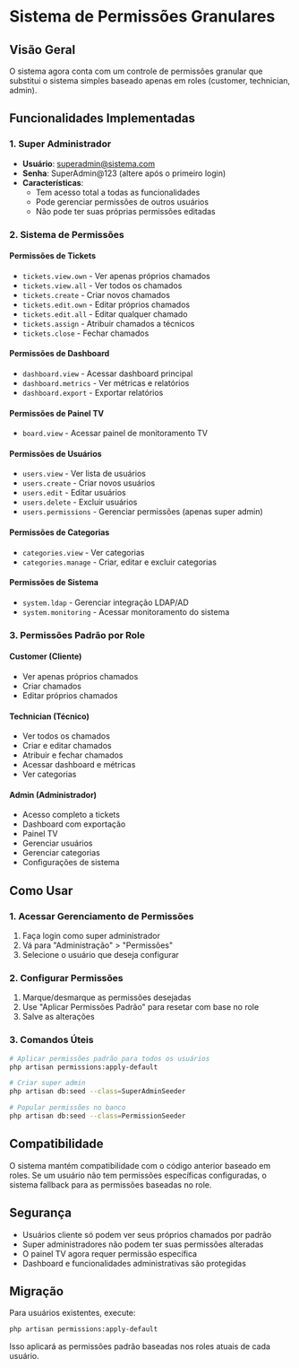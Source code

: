 # Sistema de Permissões Granulares

## Visão Geral

O sistema agora conta com um controle de permissões granular que substitui o sistema simples baseado apenas em roles (customer, technician, admin). 

## Funcionalidades Implementadas

### 1. Super Administrador
- **Usuário**: superadmin@sistema.com
- **Senha**: SuperAdmin@123 (altere após o primeiro login)
- **Características**:
  - Tem acesso total a todas as funcionalidades
  - Pode gerenciar permissões de outros usuários
  - Não pode ter suas próprias permissões editadas

### 2. Sistema de Permissões

#### Permissões de Tickets
- `tickets.view.own` - Ver apenas próprios chamados
- `tickets.view.all` - Ver todos os chamados
- `tickets.create` - Criar novos chamados
- `tickets.edit.own` - Editar próprios chamados
- `tickets.edit.all` - Editar qualquer chamado
- `tickets.assign` - Atribuir chamados a técnicos
- `tickets.close` - Fechar chamados

#### Permissões de Dashboard
- `dashboard.view` - Acessar dashboard principal
- `dashboard.metrics` - Ver métricas e relatórios
- `dashboard.export` - Exportar relatórios

#### Permissões de Painel TV
- `board.view` - Acessar painel de monitoramento TV

#### Permissões de Usuários
- `users.view` - Ver lista de usuários
- `users.create` - Criar novos usuários
- `users.edit` - Editar usuários
- `users.delete` - Excluir usuários
- `users.permissions` - Gerenciar permissões (apenas super admin)

#### Permissões de Categorias
- `categories.view` - Ver categorias
- `categories.manage` - Criar, editar e excluir categorias

#### Permissões de Sistema
- `system.ldap` - Gerenciar integração LDAP/AD
- `system.monitoring` - Acessar monitoramento do sistema

### 3. Permissões Padrão por Role

#### Customer (Cliente)
- Ver apenas próprios chamados
- Criar chamados
- Editar próprios chamados

#### Technician (Técnico)
- Ver todos os chamados
- Criar e editar chamados
- Atribuir e fechar chamados
- Acessar dashboard e métricas
- Ver categorias

#### Admin (Administrador)
- Acesso completo a tickets
- Dashboard com exportação
- Painel TV
- Gerenciar usuários
- Gerenciar categorias
- Configurações de sistema

## Como Usar

### 1. Acessar Gerenciamento de Permissões
1. Faça login como super administrador
2. Vá para "Administração" > "Permissões"
3. Selecione o usuário que deseja configurar

### 2. Configurar Permissões
1. Marque/desmarque as permissões desejadas
2. Use "Aplicar Permissões Padrão" para resetar com base no role
3. Salve as alterações

### 3. Comandos Úteis

```bash
# Aplicar permissões padrão para todos os usuários
php artisan permissions:apply-default

# Criar super admin
php artisan db:seed --class=SuperAdminSeeder

# Popular permissões no banco
php artisan db:seed --class=PermissionSeeder
```

## Compatibilidade

O sistema mantém compatibilidade com o código anterior baseado em roles. Se um usuário não tem permissões específicas configuradas, o sistema fallback para as permissões baseadas no role.

## Segurança

- Usuários cliente só podem ver seus próprios chamados por padrão
- Super administradores não podem ter suas permissões alteradas
- O painel TV agora requer permissão específica
- Dashboard e funcionalidades administrativas são protegidas

## Migração

Para usuários existentes, execute:
```bash
php artisan permissions:apply-default
```

Isso aplicará as permissões padrão baseadas nos roles atuais de cada usuário.
